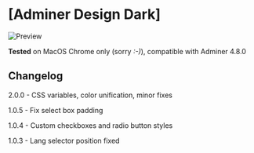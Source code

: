 # [Adminer Design Dark]

![Preview](/preview.png "Preview")

**Tested** on MacOS Chrome only (sorry _:-)_), compatible with Adminer 4.8.0

## Changelog

2.0.0 - CSS variables, color unification, minor fixes

1.0.5 - Fix select box padding

1.0.4 - Custom checkboxes and radio button styles

1.0.3 - Lang selector position fixed
